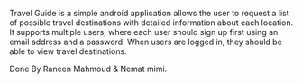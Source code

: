 Travel Guide is a simple android application allows the user to request a list of possible travel destinations with detailed information about each location. It supports multiple users, where each user should sign up first using an email address and a password. When users are logged in, they should be able to view travel destinations.

Done By Raneen Mahmoud & Nemat mimi.
